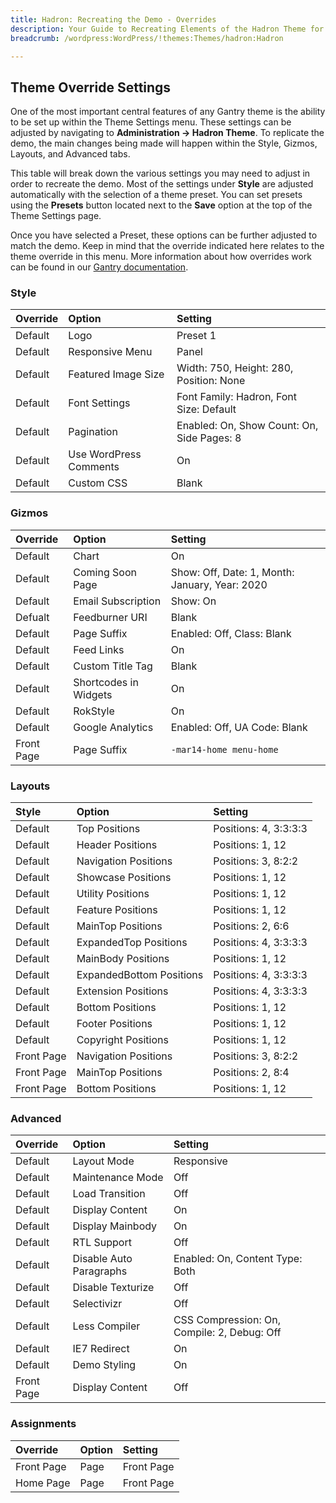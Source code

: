 ```yaml
---
title: Hadron: Recreating the Demo - Overrides
description: Your Guide to Recreating Elements of the Hadron Theme for WordPress
breadcrumb: /wordpress:WordPress/!themes:Themes/hadron:Hadron

---
```


Theme Override Settings
-----

One of the most important central features of any Gantry theme is the ability to be set up within the Theme Settings menu. These settings can be adjusted by navigating to **Administration -> Hadron Theme**. To replicate the demo, the main changes being made will happen within the Style, Gizmos, Layouts, and Advanced tabs.

This table will break down the various settings you may need to adjust in order to recreate the demo. Most of the settings under **Style** are adjusted automatically with the selection of a theme preset. You can set presets using the **Presets** button located next to the **Save** option at the top of the Theme Settings page.

Once you have selected a Preset, these options can be further adjusted to match the demo. Keep in mind that the override indicated here relates to the theme override in this menu. More information about how overrides work can be found in our [Gantry documentation][override].

### Style

| Override | Option                 | Setting                                    |  
| :------- | :--------------------- | :----------------------------------------- |  
| Default  | Logo                   | Preset 1                                   |  
| Default  | Responsive Menu        | Panel                                      |  
| Default  | Featured Image Size    | Width: 750, Height: 280, Position: None    |  
| Default  | Font Settings          | Font Family: Hadron, Font Size: Default    |  
| Default  | Pagination             | Enabled: On, Show Count: On, Side Pages: 8 |  
| Default  | Use WordPress Comments | On                                         |  
| Default  | Custom CSS             | Blank                                      |  

### Gizmos

| Override   | Option                | Setting                                        |  
| :--------- | :-------------------- | :--------------------------------------------- |  
| Default    | Chart                 | On                                             |  
| Default    | Coming Soon Page      | Show: Off, Date: 1, Month: January, Year: 2020 |  
| Default    | Email Subscription    | Show: On                                       |  
| Defualt    | Feedburner URI        | Blank                                          |  
| Default    | Page Suffix           | Enabled: Off, Class: Blank                     |  
| Default    | Feed Links            | On                                             |  
| Default    | Custom Title Tag      | Blank                                          |  
| Default    | Shortcodes in Widgets | On                                             |  
| Default    | RokStyle              | On                                             |  
| Default    | Google Analytics      | Enabled: Off, UA Code: Blank                   |  
| Front Page | Page Suffix           | `-mar14-home menu-home`                        |

### Layouts

|   Style    |          Option          |        Setting        |
| :--------- | :----------------------- | :-------------------- |
| Default    | Top Positions            | Positions: 4, 3:3:3:3 |
| Default    | Header Positions         | Positions: 1, 12      |
| Default    | Navigation Positions     | Positions: 3, 8:2:2   |
| Default    | Showcase Positions       | Positions: 1, 12      |
| Default    | Utility Positions        | Positions: 1, 12      |
| Default    | Feature Positions        | Positions: 1, 12      |
| Default    | MainTop Positions        | Positions: 2, 6:6     |
| Default    | ExpandedTop Positions    | Positions: 4, 3:3:3:3 |
| Default    | MainBody Positions       | Positions: 1, 12      |
| Default    | ExpandedBottom Positions | Positions: 4, 3:3:3:3 |
| Default    | Extension Positions      | Positions: 4, 3:3:3:3 |
| Default    | Bottom Positions         | Positions: 1, 12      |
| Default    | Footer Positions         | Positions: 1, 12      |
| Default    | Copyright Positions      | Positions: 1, 12      |
| Front Page | Navigation Positions     | Positions: 3, 8:2:2   |
| Front Page | MainTop Positions        | Positions: 2, 8:4     |
| Front Page | Bottom Positions         | Positions: 1, 12      |

### Advanced

| Override   | Option                  | Setting                                     |  
| :--------- | :---------------------- | :------------------------------------------ |  
| Default    | Layout Mode             | Responsive                                  |  
| Default    | Maintenance Mode        | Off                                         |  
| Default    | Load Transition         | Off                                         |  
| Default    | Display Content         | On                                          |  
| Default    | Display Mainbody        | On                                          |  
| Default    | RTL Support             | Off                                         |  
| Default    | Disable Auto Paragraphs | Enabled: On, Content Type: Both             |  
| Default    | Disable Texturize       | Off                                         |  
| Default    | Selectivizr             | Off                                         |  
| Default    | Less Compiler           | CSS Compression: On, Compile: 2, Debug: Off |  
| Default    | IE7 Redirect            | On                                          |  
| Default    | Demo Styling            | On                                          |  
| Front Page | Display Content         | Off                                         |  


### Assignments

| Override   | Option | Setting    |  
| :--------- | :----- | :--------- |  
| Front Page | Page   | Front Page |  
| Home Page  | Page   | Front Page |

[demo]: assets/Hadron2.jpeg
[menu]: ../../start/menu.md
[override]: http://docs.gantry.org/gantry4/configure